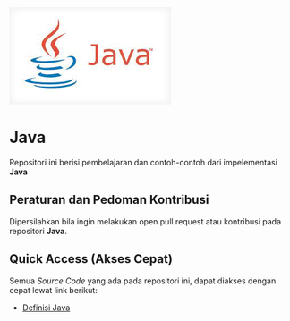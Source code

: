 ![Java](assets/img/java.jpeg)

# Java
Repositori ini berisi pembelajaran dan contoh-contoh dari impelementasi **Java**

## Peraturan dan Pedoman Kontribusi

Dipersilahkan bila ingin melakukan open pull request atau kontribusi pada repositori **Java**.

## Quick Access (Akses Cepat)

Semua _Source Code_ yang ada pada repositori ini, dapat diakses dengan cepat lewat link berikut:
* [Definisi Java](https://github.com/TI18-STT-Nurul-Fikri/Java/tree/main/Definisi)